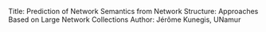 Title: Prediction of Network Semantics from Network Structure: Approaches Based on Large Network Collections
Author: Jérôme Kunegis, UNamur

